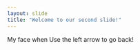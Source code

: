 ```yaml
---
layout: slide
title: "Welcome to our second slide!"
---
```

My face when
Use the left arrow to go back!
